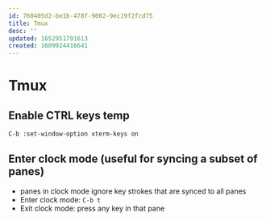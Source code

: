 ```yaml
---
id: 760405d2-be1b-478f-9002-9ec19f2fcd75
title: Tmux
desc: ''
updated: 1652951791613
created: 1609924416641
---
```


# Tmux

## Enable CTRL keys temp
```sh
C-b :set-window-option xterm-keys on
```

## Enter clock mode (useful for syncing a subset of panes)
* panes in clock mode ignore key strokes that are synced to all panes
* Enter clock mode: `C-b t`
* Exit clock mode: press any key in that pane
